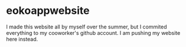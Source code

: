 # eokoappwebsite
I made this website all by myself over the summer, but I commited everything to my cooworker's github account. I am pushing my website here instead.
